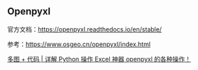 ## Openpyxl

官方文档：<https://openpyxl.readthedocs.io/en/stable/>

参考：<https://www.osgeo.cn/openpyxl/index.html>

[多图 + 代码 | 详解 Python 操作 Excel 神器 openpyxl 的各种操作！](https://mp.weixin.qq.com/s?__biz=Mzg5OTU3NjczMQ==&mid=2247510243&idx=1&sn=1069b703bef6f08b174023d0a577c6bd&source=41#wechat_redirect)
